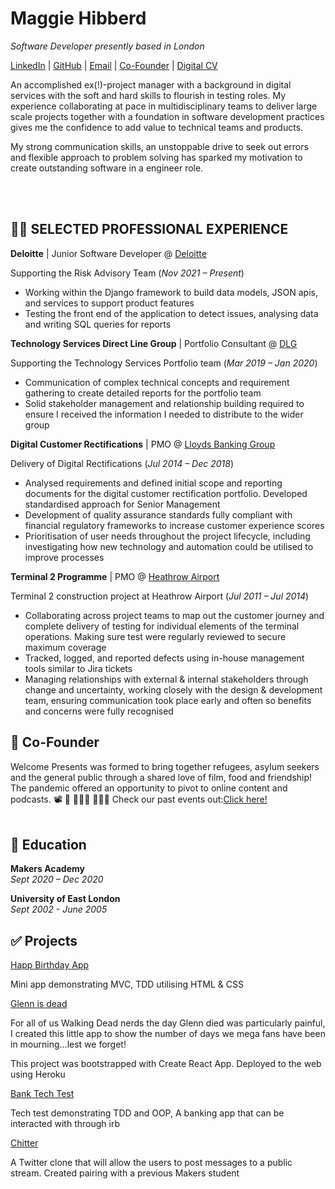 # Maggie Hibberd

_Software Developer presently based in London_ 

[LinkedIn](https://www.linkedin.com/in/maggiehibberd/) | [GitHub](https://github.com/MaggieHibberd) | [Email](maggiehibberd@gmail.com) | [Co-Founder](https://www.welcomepresents.com/about) | [Digital CV](https://maggiehibberd.github.io/My-CV/)


An accomplished ex(!)-project manager with a background in digital services with the soft and hard skills to flourish in testing roles. My experience collaborating at pace in multidisciplinary teams to deliver large scale projects together with a foundation in software development practices gives me the confidence to add value to technical teams and products. 

My strong communication skills, an unstoppable drive to seek out errors and flexible approach to problem solving has sparked my motivation to create outstanding software in a engineer role.

<br><br>

## 👩‍💻 SELECTED PROFESSIONAL EXPERIENCE

**Deloitte** | Junior Software Developer  @ [Deloitte](https://www2.deloitte.com/uk/en/explore/home.html) <br>

Supporting the Risk Advisory Team (_Nov 2021 – Present_)
-	Working within the Django framework to build data models, JSON apis, and services to support product features
-	Testing the front end of the application to detect issues, analysing data and writing SQL queries for reports

**Technology Services Direct Line Group** | Portfolio Consultant @ [DLG](https://www.directlinegroup.co.uk) <br>

Supporting the Technology Services Portfolio team (_Mar 2019 – Jan 2020_)
-	Communication of complex technical concepts and requirement gathering to create detailed reports for the portfolio team
-	Solid stakeholder management and relationship building required to ensure I received the information I needed to distribute to the wider group


**Digital Customer Rectifications** | PMO @ [Lloyds Banking Group](https://www.lloydsbankinggroup.com)  

Delivery of Digital Rectifications (_Jul 2014 – Dec 2018_)
- Analysed requirements and defined initial scope and reporting documents for the digital customer rectification portfolio. Developed
standardised approach for Senior Management
- Development of quality assurance standards fully compliant with financial regulatory frameworks to increase customer experience scores
- Prioritisation of user needs throughout the project lifecycle, including investigating how new technology and automation could be utilised to improve processes


**Terminal 2 Programme** | PMO @ [Heathrow Airport](https://www.heathrow.com/company)  

Terminal 2 construction project at Heathrow Airport (_Jul 2011 – Jul 2014_)
- Collaborating across project teams to map out the customer journey and complete delivery of testing for individual elements of the terminal operations. Making sure test were regularly reviewed to secure maximum coverage
- Tracked, logged, and reported defects using in-house management tools similar to Jira tickets
- Managing relationships with external & internal stakeholders through change and uncertainty, working closely with the design & development team, ensuring communication took place early and often so benefits and concerns were fully recognised


## 📌 Co-Founder
Welcome Presents was formed to bring together refugees, asylum seekers and the general public through a shared love of film, food and friendship! The pandemic offered an opportunity to pivot to online content and podcasts.
 📽️ 🥙 🧑‍🤝‍🧑 :people_holding_hands:
Check our past events out:[Click here!](https://welcomepresents.com)
<br><br>

## 📜 Education

**Makers Academy** <br>
_Sept 2020 – Dec 2020_ <br>

**University of East London**<br>
_Sept 2002 - June 2005_ <br>

## ✅ Projects
[Happ Birthday App](https://github.com/MaggieHibberd/happy_birthday_app)

Mini app demonstrating MVC, TDD utilising HTML & CSS

[Glenn is dead](https://github.com/MaggieHibberd/glennsDead)

For all of us Walking Dead nerds the day Glenn died was particularly painful, I created this little app to show the number of days we mega fans have been in mourning…lest we forget!

This project was bootstrapped with Create React App. Deployed to the web using Heroku

[Bank Tech Test](https://github.com/MaggieHibberd/bank_tech_test.git)

Tech test demonstrating TDD and OOP, A banking app that can be interacted with through irb

[Chitter](https://github.com/MaggieHibberd/chitter_challenge.git)

A Twitter clone that will allow the users to post messages to a public stream. Created pairing with a previous Makers student
